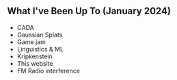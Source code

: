 ## What I've Been Up To (January 2024)

 - CADA
 - Gaussian Splats
 - Game jam
 - Linguistics & ML
 - Kripkenstein
 - This website
 - FM Radio interference